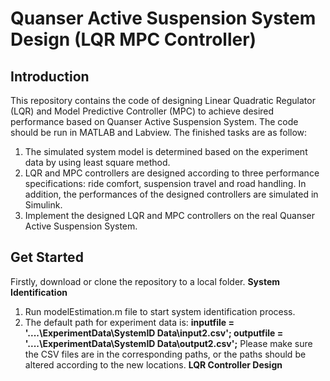 # Quanser Active Suspension System Design (LQR MPC Controller)
## Introduction
This repository contains the code of designing Linear Quadratic Regulator (LQR) and Model Predictive Controller (MPC) to achieve desired performance based on Quanser Active Suspension System. The code should be run in MATLAB and Labview.
The finished tasks are as follow:
1. The simulated system model is determined based on the experiment data by using least square method. 
2. LQR and MPC controllers are designed according to three performance specifications: ride comfort, suspension travel and road handling. In addition, the performances of the designed controllers are simulated in Simulink.
3. Implement the designed LQR and MPC controllers on the real Quanser Active Suspension System.
## Get Started
Firstly, download or clone the repository to a local folder.
**System Identification**
1. Run modelEstimation.m file to start system identification process.
2. The default path for experiment data is:
**inputfile = '..\..\ExperimentData\SystemID Data\input2.csv'; 
outputfile = '..\..\ExperimentData\SystemID Data\output2.csv';**
Please make sure the CSV files are in the corresponding paths, or the paths should be altered according to the new locations.
**LQR Controller Design**
